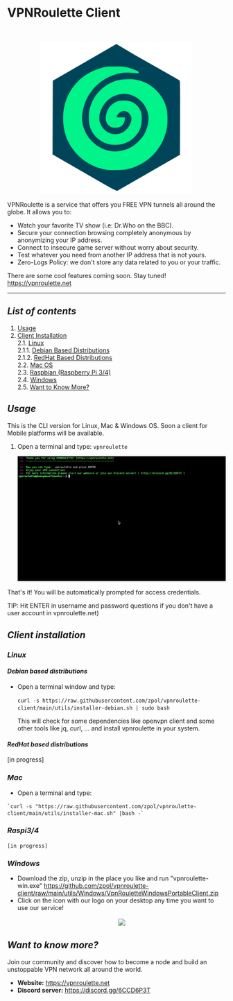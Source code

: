 #  **VPNRoulette Client**
<br>
<p align="center" >
    <img src="vpnroulette-logo.png" width="350">  
<br/>
</p>
VPNRoulette is a service that offers you FREE VPN tunnels all around the globe. It allows you to:

* Watch your favorite TV show (i.e: Dr.Who on the BBC).
* Secure your connection browsing completely anonymous by anonymizing your IP address.
* Connect to insecure game server without worry about security.
* Test whatever you need from another IP address that is not yours.
* Zero-Logs Policy: we don't store any data related to you or your traffic.

There are some cool features coming soon.
Stay tuned!
https://vpnroulette.net


----

## ***List of contents***  
1. [Usage](#usage)  
2. [Client Installation](#client-installation)  
    2.1. [Linux](#debian-based-distributions)  
        2.1.1. [Debian Based Distributions](#debian-based-distributions)  
        2.1.2. [RedHat Based Distributions](#redhat-based-distributions)  
    2.2. [Mac OS](#mac)  
    2.3. [Raspbian (Raspberry Pi 3/4)](#raspi34)  
    2.4. [Windows](#windows)  
    2.5. [Want to Know More?](#want-to-know-more)  


## ***Usage***
This is the CLI version for Linux, Mac & Windows OS.
Soon a client for Mobile platforms will be available.

1. Open a terminal and type:
`vpnroulette`

   <center> <img src="utils/vpnroulette.gif"> </center>


That's it! You will be automatically prompted for access credentials.  

TIP: Hit ENTER in username and password questions if you don't have a user account in vpnroulette.net)


## ***Client installation***

### ***Linux***  
#### ***Debian based distributions***

  * Open a terminal window and type:

    ` curl -s https://raw.githubusercontent.com/zpol/vpnroulette-client/main/utils/installer-debian.sh | sudo bash `

    This will check for some dependencies like openvpn client and some other tools like jq, curl, ... and install vpnroulette in your system.

#### ***RedHat based distributions***

[in progress]

### ***Mac***

   * Open a terminal and type:

    `curl -s "https://raw.githubusercontent.com/zpol/vpnroulette-client/main/utils/installer-mac.sh" |bash -`


### ***Raspi3/4***

    [in progress]


### ***Windows***

   * Download the zip, unzip in the place you like and run "vpnroulette-win.exe"  https://github.com/zpol/vpnroulette-client/raw/main/utils/Windows/VpnRouletteWindowsPortableClient.zip
   * Click on the icon with our logo on your desktop any time you want to use our service!   
    <br/><center><img src="utils/vpnroulette_Windows.gif" width="600"></center>


## ***Want to know more?***

Join our community and discover how to become a node and build an unstoppable VPN network all around the world.

* **Website:** https://vpnroulette.net  
* **Discord server:** https://discord.gg/6CCD6P3T  
